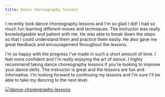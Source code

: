 ```yaml
---
title: Dance choreography lessons
---
```


I recently took dance choreography lessons and I'm so glad I did! I had so much fun learning different moves and techniques. The instructor was really knowledgeable and patient with me. He was able to break down the steps so that I could understand them and practice them easily. He also gave me great feedback and encouragement throughout the lessons.

I'm so happy with the progress I've made in such a short amount of time. I feel more confident and I'm really enjoying the art of dance. I highly recommend taking dance choreography lessons if you're looking to improve your dance skills. The instructor is great and the lessons are fun and informative. I'm looking forward to continuing my lessons and I'm sure I'll be able to take my dancing to the next level.

[![dance-choreography-lessons](<https://dabuttonfactory.com/button.png?t=CHECK+SERVICE&f=Noto+Sans-Bold&ts=26&tc=fff&hp=45&vp=20&c=11&bgt=unicolored&bgc=4bd42f>)](<https://www.bark.com/?a_aid=5d2d0e83cdc39>)